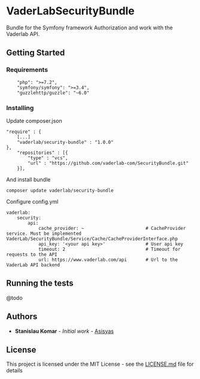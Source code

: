 # VaderLabSecurityBundle

Bundle for the Symfony framework
Authorization and work with the Vaderlab API.


## Getting Started

### Requirements

```
    "php": ">=7.2",
    "symfony/symfony": ">=3.4",
    "guzzlehttp/guzzle": "~6.0"
```

### Installing

Update composer.json

```
"require" : {
    [...]
    "vaderlab/security-bundle" : "1.0.0"
},
    "repositories" : [{
        "type" : "vcs",
        "url" : "https://github.com/vaderlab-com/SecurityBundle.git"
    }],
```


And install bundle 

```
composer update vaderlab/security-bundle
```

Configure config.yml

```
vaderlab:
    security:
        api:
            cache_provider: ~                       # CacheProvider service. Must be implemented VaderLab/SecurityBundle/Service/Cache/CacheProviderInterface.php
            api_key: '<your api key>'               # User api key
            timeout: 2                              # Timeout for requests to the API
            url: https://www.vaderlab.com/api       # Url to the VaderLab API backend
```

## Running the tests

@todo

## Authors

* **Stanislau Komar** - *Initial work* - [Asisyas](https://github.com/Asisyas)

## License

This project is licensed under the MIT License - see the [LICENSE.md](LICENSE.md) file for details

